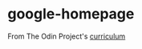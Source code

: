 # google-homepage
From The Odin Project's [curriculum](http://www.theodinproject.com/courses/web-development-101/lessons/html-css)
